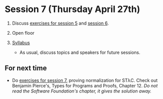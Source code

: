 # Session 7 (Thursday April 27th)

1. Discuss [exercises for session 5](/exercises/5/extypes.v) and [session 6](/exercises/6/ex6.v).

2. Open floor
   
3. [Syllabus](/syllabus.md)

   - As usual, discuss topics and speakers for future sessions.
   
## For next time
  
   - Do [exercises for session 7](/exercises/7/ex7.v), proving normalization for STλC.
     Check out Benjamin Pierce's, Types for Programs and Proofs, Chapter 12.
     _Do not read the Software Foundation's chapter, it gives the solution away._
     
